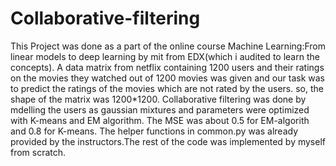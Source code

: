 # Collaborative-filtering
This Project was done as a part of the online course Machine Learning:From linear models to deep learning by mit from EDX(which i audited to learn the concepts).
A data matrix from netflix containing 1200 users and their ratings on the movies they watched out of 1200 movies was given and our task was to predict the ratings of the movies which are not rated by the users. so, the shape of the matrix was 1200*1200. 
Collaborative filtering was done by mdelling the users as gaussian mixtures and parameters were optimized with K-means and EM algorithm.
The MSE was about 0.5 for EM-algorith and 0.8 for K-means.
The helper functions in common.py was already provided by the instructors.The rest of the code was implemented by myself from scratch.
